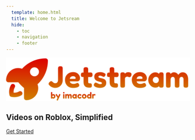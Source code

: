 ```yaml
---
  template: home.html
  title: Welcome to Jetsream
  hide:
    - toc
    - navigation
    - footer
---
```


<div id="container" markdown>
<section id="titleSection" markdown>
<div id="logoTitleHStack">
<img id="logo" src="./assets/fullLogo.png" />
<h1 id="title" />
</div>
<h2 style="margin-top: 20px;">
Videos on Roblox, Simplified
</h2>
<section markdown>
<nav id="buttons">
<a href="/Jetstream/intro">Get Started</a>
</nav>
</section>
</section>
</div>

